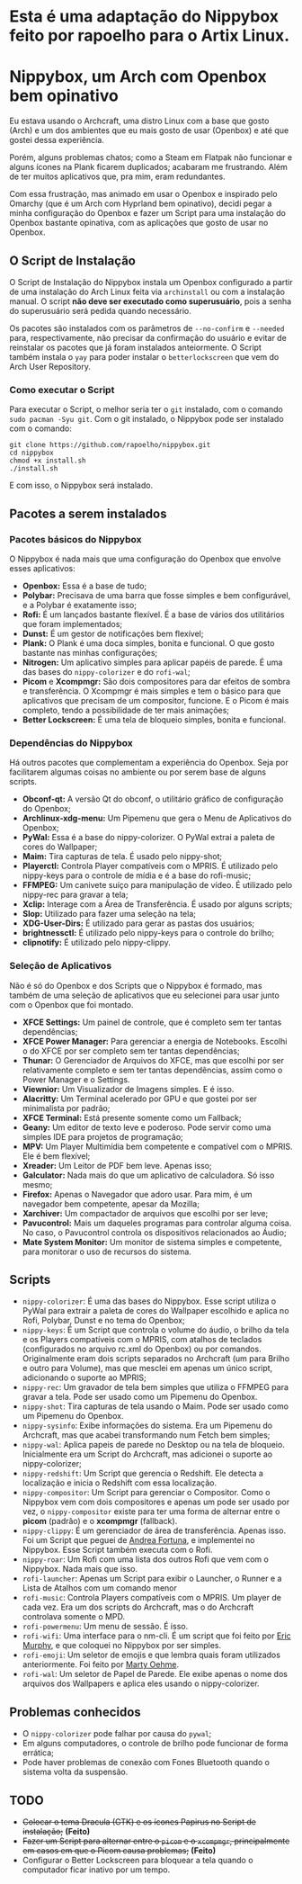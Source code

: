 # Esta é uma adaptação do Nippybox feito por rapoelho para o Artix Linux. 

# Nippybox, um Arch com Openbox bem opinativo
Eu estava usando o Archcraft, uma distro Linux com a base que gosto (Arch) e um dos ambientes que eu mais gosto de usar (Openbox) e até que gostei dessa experiência.

Porém, alguns problemas chatos; como a Steam em Flatpak não funcionar e alguns ícones na Plank ficarem duplicados; acabaram me frustrando. Além de ter muitos aplicativos que, pra mim, eram redundantes.

Com essa frustração, mas animado em usar o Openbox e inspirado pelo Omarchy (que é um Arch com Hyprland bem opinativo), decidi pegar a minha configuração do Openbox e fazer um Script para uma instalação do Openbox bastante opinativa, com as aplicações que gosto de usar no Openbox.

## O Script de Instalação
O Script de Instalação do Nippybox instala um Openbox configurado a partir de uma instalação do Arch Linux feita via `archinstall` ou com a instalação manual. O script **não deve ser executado como superusuário**, pois a senha do superusuário será pedida quando necessário. 

Os pacotes são instalados com os parâmetros de `--no-confirm` e `--needed` para, respectivamente, não precisar da confirmação do usuário e evitar de reinstalar os pacotes que já foram instalados anteiormente. O Script também instala o `yay` para poder instalar o `betterlockscreen` que vem do Arch User Repository. 

### Como executar o Script
Para executar o Script, o melhor seria ter o `git` instalado, com o comando `sudo pacman -Syu git`. Com o git instalado, o Nippybox pode ser instalado com o comando:
```
git clone https://github.com/rapoelho/nippybox.git
cd nippybox
chmod +x install.sh
./install.sh
```
E com isso, o Nippybox será instalado.

## Pacotes a serem instalados
### Pacotes básicos do Nippybox
O Nippybox é nada mais que uma configuração do Openbox que envolve esses aplicativos:
- **Openbox:** Essa é a base de tudo;
- **Polybar:** Precisava de uma barra que fosse simples e bem configurável, e a Polybar é exatamente isso;
- **Rofi:** É um lançados bastante flexível. É a base de vários dos utilitários que foram implementados;
- **Dunst:** É um gestor de notificações bem flexível;
- **Plank:** O Plank é uma doca simples, bonita e funcional. O que gosto bastante nas minhas configurações;
- **Nitrogen:** Um aplicativo simples para aplicar papéis de parede. É uma das bases do `nippy-colorizer` e do `rofi-wal`;
- **Picom** e **Xcompmgr:** São dois compositores para dar efeitos de sombra e transferência. O Xcompmgr é mais simples e tem o básico para que aplicativos que precisam de um compositor, funcione. E o Picom é mais completo, tendo a possibilidade de ter mais animações;
- **Better Lockscreen:** É uma tela de bloqueio simples, bonita e funcional.

### Dependências do Nippybox
Há outros pacotes que complementam a experiência do Openbox. Seja por facilitarem algumas coisas no ambiente ou por serem base de alguns scripts.
- **Obconf-qt:** A versão Qt do obconf, o utilitário gráfico de configuração do Openbox;
- **Archlinux-xdg-menu:** Um Pipemenu que gera o Menu de Aplicativos do Openbox;
- **PyWal:** Essa é a base do nippy-colorizer. O PyWal extrai a paleta de cores do Wallpaper;
- **Maim:** Tira capturas de tela. É usado pelo nippy-shot;
- **Playerctl:** Controla Player compatíveis com o MPRIS. É utilizado pelo nippy-keys para o controle de mídia e é a base do rofi-music;
- **FFMPEG:** Um canivete suíço para manipulação de vídeo. É utilizado pelo nippy-rec para gravar a tela;
- **Xclip:** Interage com a Área de Transferência. É usado por alguns scripts;
- **Slop:** Utilizado para fazer uma seleção na tela;
- **XDG-User-Dirs:** É utilizado para gerar as pastas dos usuários;
- **brightnessctl:** É utilizado pelo nippy-keys para o controle do brilho;
- **clipnotify:** É utilizado pelo nippy-clippy.

### Seleção de Aplicativos
Não é só do Openbox e dos Scripts que o Nippybox é formado, mas também de uma seleção de aplicativos que eu selecionei para usar junto com o Openbox que foi montado.
- **XFCE Settings:** Um painel de controle, que é completo sem ter tantas dependências;
- **XFCE Power Manager:** Para gerenciar a energia de Notebooks. Escolhi o do XFCE por ser completo sem ter tantas dependências;
- **Thunar:** O Gerenciador de Arquivos do XFCE, mas que escolhi por ser relativamente completo e sem ter tantas dependências, assim como o Power Manager e o Settings.
- **Viewnior:** Um Visualizador de Imagens simples. E é isso.
- **Alacritty:** Um Terminal acelerado por GPU e que gostei por ser minimalista por padrão;
- **XFCE Terminal:** Está presente somente como um Fallback;
- **Geany:** Um editor de texto leve e poderoso. Pode servir como uma simples IDE para projetos de programação;
- **MPV:** Um Player Multimídia bem competente e compatível com o MPRIS. Ele é bem flexível;
- **Xreader:** Um Leitor de PDF bem leve. Apenas isso;
- **Galculator:** Nada mais do que um aplicativo de calculadora. Só isso mesmo;
- **Firefox:** Apenas o Navegador que adoro usar. Para mim, é um navegador bem competente, apesar da Mozilla;
- **Xarchiver:** Um compactador de arquivos que escolhi por ser leve;
- **Pavucontrol:** Mais um daqueles programas para controlar alguma coisa. No caso, o Pavucontrol controla os dispositivos relacionados ao Áudio;
- **Mate System Monitor:** Um monitor de sistema simples e competente, para monitorar o uso de recursos do sistema.

## Scripts
- `nippy-colorizer`: É uma das bases do Nippybox. Esse script utiliza o PyWal para extrair a paleta de cores do Wallpaper escolhido e aplica no Rofi, Polybar, Dunst e no tema do Openbox;
- `nippy-keys`: É um Script que controla o volume do áudio, o brilho da tela e os Players compatíveis com o MPRIS, com atalhos de teclados (configurados no arquivo rc.xml do Openbox) ou por comandos. Originalmente eram dois scripts separados no Archcraft (um para Brilho e outro para Volume), mas que mesclei em apenas um único script, adicionando o suporte ao MPRIS;
- `nippy-rec`: Um gravador de tela bem simples que utiliza o FFMPEG para gravar a tela. Pode ser usado como um Pipemenu do Openbox.
- `nippy-shot`: Tira capturas de tela usando o Maim. Pode ser usado como um Pipemenu do Openbox.
- `nippy-sysinfo`: Exibe informações do sistema. Era um Pipemenu do Archcraft, mas que acabei transformando num Fetch bem simples;
- `nippy-wal`: Aplica papeis de parede no Desktop ou na tela de bloqueio. Inicialmente era um Script do Archcraft, mas adicionei o suporte ao nippy-colorizer;
- `nippy-redshift`: Um Script que gerencia o Redshift. Ele detecta a localização e inicia o Redshift com essa localização.
- `nippy-compositor`: Um Script para gerenciar o Compositor. Como o Nippybox vem com dois compositores e apenas um pode ser usado por vez, o `nippy-compositor` existe para ter uma forma de alternar entre o **picom** (padrão) e o **xcompmgr** (fallback).
- `nippy-clippy`: É um gerenciador de área de transferência. Apenas isso. Foi um Script que peguei de [Andrea Fortuna](https://andreafortuna.org/2024/08/04/a-minimalist-approach-to-clipboard-management-in-linux-crafting-a-custom-solution), e implementei no Nippybox. Esse Script também executa com o Rofi.
- `nippy-roar`: Um Rofi com uma lista dos outros Rofi que vem com o Nippybox. Nada mais que isso.
- `rofi-launcher`: Apenas um Script para exibir o Launcher, o Runner e a Lista de Atalhos com um comando menor
- `rofi-music`: Controla Players compatíveis com o MPRIS. Um player de cada vez. Era um dos scripts do Archcraft, mas o do Archcraft controlava somente o MPD.
- `rofi-powermenu`: Um menu de sessão. É isso.
- `rofi-wifi`: Uma interface para o nm-cli. É um script que foi feito por [Eric Murphy](https://github.com/ericmurphyxyz/rofi-wifi-menu), e que coloquei no Nippybox por ser simples.
- `rofi-emoji`: Um seletor de emojis e que lembra quais foram utilizados anteriormente. Foi feito por [Marty Oehme](https://github.com/marty-oehme/bemoji).
- `rofi-wal`: Um seletor de Papel de Parede. Ele exibe apenas o nome dos arquivos dos Wallpapers e aplica eles usando o nippy-colorizer.

## Problemas conhecidos
- O `nippy-colorizer` pode falhar por causa do `pywal`;
- Em alguns computadores, o controle de brilho pode funcionar de forma errática;
- Pode haver problemas de conexão com Fones Bluetooth quando o sistema volta da suspensão.

## TODO
- ~~Colocar o tema Dracula (GTK) e os ícones Papirus no Script de instalação;~~ **(Feito)**
- ~~Fazer um Script para alternar entre o `picom` e o `xcompmgr`, principalmente em casos em que o Picom causa problemas;~~ **(Feito)**
- Configurar o Better Lockscreen para bloquear a tela quando o computador ficar inativo por um tempo.
